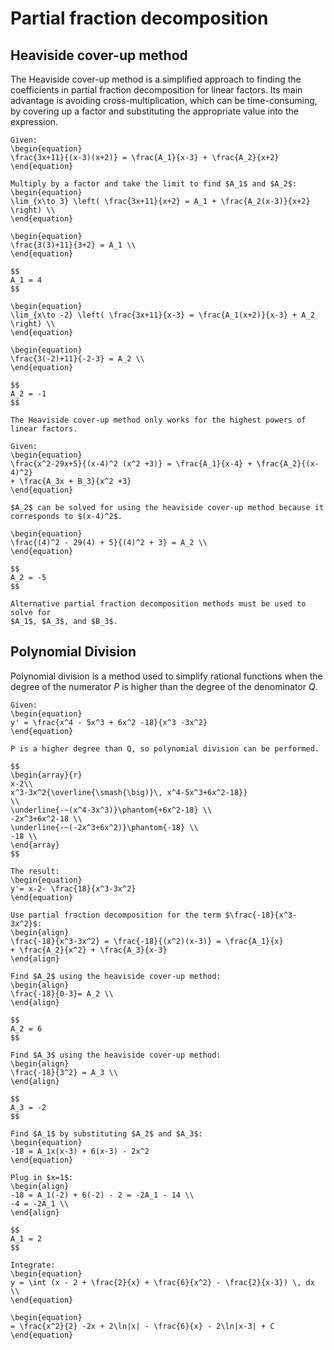 # Partial fraction decomposition

## Heaviside cover-up method

The Heaviside cover-up method is a simplified approach to finding the
coefficients in partial fraction decomposition for linear factors. Its main
advantage is avoiding cross-multiplication, which can be time-consuming, by
covering up a factor and substituting the appropriate value into the expression.

```{example} Using the Heaviside Cover-up Method
Given:
\begin{equation}
\frac{3x+11}{(x-3)(x+2)} = \frac{A_1}{x-3} + \frac{A_2}{x+2}
\end{equation}

Multiply by a factor and take the limit to find $A_1$ and $A_2$:
\begin{equation}
\lim_{x\to 3} \left( \frac{3x+11}{x+2} = A_1 + \frac{A_2(x-3)}{x+2} \right) \\
\end{equation}

\begin{equation}
\frac{3(3)+11}{3+2} = A_1 \\
\end{equation}

$$
A_1 = 4
$$

\begin{equation}
\lim_{x\to -2} \left( \frac{3x+11}{x-3} = \frac{A_1(x+2)}{x-3} + A_2 \right) \\
\end{equation}

\begin{equation}
\frac{3(-2)+11}{-2-3} = A_2 \\
\end{equation}

$$
A_2 = -1
$$
```

```{note}
The Heaviside cover-up method only works for the highest powers of linear factors.
```

```{example} Incomplete Decomposition
Given:
\begin{equation}
\frac{x^2-29x+5}{(x-4)^2 (x^2 +3)} = \frac{A_1}{x-4} + \frac{A_2}{(x-4)^2}
+ \frac{A_3x + B_3}{x^2 +3}
\end{equation}

$A_2$ can be solved for using the heaviside cover-up method because it
corresponds to $(x-4)^2$.

\begin{equation}
\frac{(4)^2 - 29(4) + 5}{(4)^2 + 3} = A_2 \\
\end{equation}

$$
A_2 = -5
$$

Alternative partial fraction decomposition methods must be used to solve for
$A_1$, $A_3$, and $B_3$.
```

## Polynomial Division

Polynomial division is a method used to simplify rational functions when the
degree of the numerator $P$ is higher than the degree of the denominator $Q$.

```{example} Using Polynomial Division
Given:
\begin{equation}
y' = \frac{x^4 - 5x^3 + 6x^2 -18}{x^3 -3x^2}
\end{equation}

P is a higher degree than Q, so polynomial division can be performed.

$$
\begin{array}{r}
x-2\\
x^3-3x^2{\overline{\smash{\big)}\, x^4-5x^3+6x^2-18}}
\\
\underline{-~(x^4-3x^3)}\phantom{+6x^2-18} \\
-2x^3+6x^2-18 \\
\underline{-~(-2x^3+6x^2)}\phantom{-18} \\
-18 \\
\end{array}
$$

The result:
\begin{equation}
y'= x-2- \frac{18}{x^3-3x^2}
\end{equation}

Use partial fraction decomposition for the term $\frac{-18}{x^3-3x^2}$:
\begin{align}
\frac{-18}{x^3-3x^2} = \frac{-18}{(x^2)(x-3)} = \frac{A_1}{x}
+ \frac{A_2}{x^2} + \frac{A_3}{x-3}
\end{align}

Find $A_2$ using the heaviside cover-up method:
\begin{align}
\frac{-18}{0-3}= A_2 \\
\end{align}

$$
A_2 = 6
$$

Find $A_3$ using the heaviside cover-up method:
\begin{align}
\frac{-18}{3^2} = A_3 \\
\end{align}

$$
A_3 = -2
$$

Find $A_1$ by substituting $A_2$ and $A_3$:
\begin{equation}
-18 = A_1x(x-3) + 6(x-3) - 2x^2
\end{equation}

Plug in $x=1$:
\begin{align}
-18 = A_1(-2) + 6(-2) - 2 = -2A_1 - 14 \\
-4 = -2A_1 \\
\end{align}

$$
A_1 = 2
$$

Integrate:
\begin{equation}
y = \int (x - 2 + \frac{2}{x} + \frac{6}{x^2} - \frac{2}{x-3}) \, dx \\
\end{equation}

\begin{equation}
= \frac{x^2}{2} -2x + 2\ln|x| - \frac{6}{x} - 2\ln|x-3| + C
\end{equation}
```

